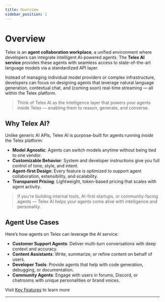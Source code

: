 ```yaml
---
title: Overview
sidebar_position: 1
---
```


# Overview

Telex is an **agent collaboration workplace**, a unified environment where developers can integrate intelligent AI-powered agents. The **Telex AI service** provides these agents with seamless access to state-of-the-art language models via a standardized API layer.

Instead of managing individual model providers or complex infrastructure, developers can focus on designing agents that leverage natural language generation, contextual chat, and (coming soon) real-time streaming — all within the Telex platform.

> Think of Telex AI as the intelligence layer that powers your agents inside Telex — enabling them to reason, generate, and converse.



## Why Telex AI?

Unlike generic AI APIs, Telex AI is purpose-built for agents running *inside* the Telex platform:

* **Model Agnostic**: Agents can switch models anytime without being tied to one vendor.
* **Customizable Behavior**: System and developer instructions give you full control of tone, style, and intent.
* **Agent-first Design**: Every feature is optimized to support agent collaboration, extensibility, and scalability.
* **Transparent Pricing**: Lightweight, token-based pricing that scales with agent activity.

> If you're building internal tools, AI-first startups, or community-facing agents — Telex AI helps your agents come alive with intelligence and personality.


## Agent Use Cases

Here’s how agents on Telex can leverage the AI service:

* **Customer Support Agents**: Deliver multi-turn conversations with deep context and accuracy.
* **Content Assistants**: Write, summarize, or refine content on behalf of users.
* **Developer Tools**: Provide agents that help with code generation, debugging, or documentation.
* **Community Agents**: Engage with users in forums, Discord, or chatrooms with unique personalities or brand voices.

Visit [Key Features](./key-features) to learn more

---
